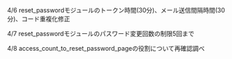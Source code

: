 4/6 reset_passwordモジュールのトークン時間(30分)、メール送信間隔時間(30分)、コード重複化修正

4/7 reset_passwordモジュールのパスワード変更回数の制限5回まで

4/8 access_count_to_reset_password_pageの役割について再確認調べ

